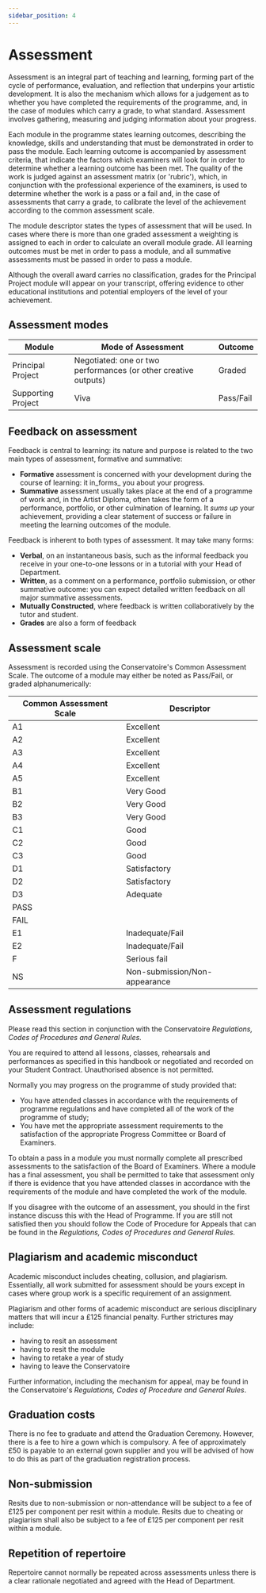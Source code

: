 ```yaml
---
sidebar_position: 4
---
```




# Assessment

Assessment is an integral part of teaching and learning, forming part of the cycle of performance, evaluation, and reflection that underpins your artistic development. It is also the mechanism which allows for a judgement as to whether you have completed the requirements of the programme, and, in the case of modules which carry a grade, to what standard. Assessment involves gathering, measuring and judging information about your progress.

Each module in the programme states learning outcomes, describing the knowledge, skills and understanding that must be demonstrated in order to pass the module. Each learning outcome is accompanied by assessment criteria, that indicate the factors which examiners will look for in order to determine whether a learning outcome has been met. The quality of the work is judged against an assessment matrix (or 'rubric'), which, in conjunction with the professional experience of the examiners, is used to determine whether the work is a pass or a fail and, in the case of assessments that carry a grade, to calibrate the level of the achievement according to the common assessment scale.

The module descriptor states the types of assessment that will be used. In cases where there is more than one graded assessment a weighting is assigned to each in order to calculate an overall module grade. All learning outcomes must be met in order to pass a module, and all summative assessments must be passed in order to pass a module.

Although the overall award carries no classification, grades for the Principal Project module will appear on your transcript, offering evidence to other educational institutions and potential employers of the level of your achievement.

## Assessment modes

| Module | Mode of Assessment | Outcome |
| --- | --- | --- |
| Principal Project | Negotiated: one or two performances (or other creative outputs) | Graded |
| Supporting Project | Viva | Pass/Fail |

## Feedback on assessment

Feedback is central to learning: its nature and purpose is related to the two main types of assessment, formative and summative:

- **Formative** assessment is concerned with your development during the course of learning: it in_forms_ you about your progress.
- **Summative** assessment usually takes place at the end of a programme of work and, in the Artist Diploma, often takes the form of a performance, portfolio, or other culmination of learning. It _sums up_ your achievement, providing a clear statement of success or failure in meeting the learning outcomes of the module.

Feedback is inherent to both types of assessment. It may take many forms:

- **Verbal**, on an instantaneous basis, such as the informal feedback you receive in your one-to-one lessons or in a tutorial with your Head of Department.
- **Written**, as a comment on a performance, portfolio submission, or other summative outcome: you can expect detailed written feedback on all major summative assessments.
- **Mutually Constructed**, where feedback is written collaboratively by the tutor and student.
- **Grades** are also a form of feedback

## Assessment scale

Assessment is recorded using the Conservatoire's Common Assessment Scale. The outcome of a module may either be noted as Pass/Fail, or graded alphanumerically:

| **Common Assessment Scale** | **Descriptor** |
| --- | --- |
| A1 | Excellent |
| A2 | Excellent |
| A3 | Excellent |
| A4 | Excellent |
| A5 | Excellent |
| B1 | Very Good |
| B2 | Very Good |
| B3 | Very Good |
| C1 | Good |
| C2 | Good |
| C3 | Good |
| D1 | Satisfactory |
| D2 | Satisfactory |
| D3 | Adequate |
| PASS |
| FAIL |
| E1 | Inadequate/Fail |
| E2 | Inadequate/Fail |
| F | Serious fail |
| NS | Non-submission/Non-appearance |

## Assessment regulations

Please read this section in conjunction with the Conservatoire _Regulations, Codes of Procedures and General Rules._

You are required to attend all lessons, classes, rehearsals and performances as specified in this handbook or negotiated and recorded on your Student Contract. Unauthorised absence is not permitted.

Normally you may progress on the programme of study provided that:

- You have attended classes in accordance with the requirements of programme regulations and have completed all of the work of the programme of study;
- You have met the appropriate assessment requirements to the satisfaction of the appropriate Progress Committee or Board of Examiners.

To obtain a pass in a module you must normally complete all prescribed assessments to the satisfaction of the Board of Examiners. Where a module has a final assessment, you shall be permitted to take that assessment only if there is evidence that you have attended classes in accordance with the requirements of the module and have completed the work of the module.

If you disagree with the outcome of an assessment, you should in the first instance discuss this with the Head of Programme. If you are still not satisfied then you should follow the Code of Procedure for Appeals that can be found in the _Regulations, Codes of Procedures and General Rules._

## Plagiarism and academic misconduct

Academic misconduct includes cheating, collusion, and plagiarism. Essentially, all work submitted for assessment should be yours except in cases where group work is a specific requirement of an assignment.

Plagiarism and other forms of academic misconduct are serious disciplinary matters that will incur a £125 financial penalty. Further strictures may include:

- having to resit an assessment
- having to resit the module
- having to retake a year of study
- having to leave the Conservatoire

Further information, including the mechanism for appeal, may be found in the Conservatoire's _Regulations, Codes of Procedure and General Rules_.


## Graduation costs

There is no fee to graduate and attend the Graduation Ceremony. However, there is a fee to hire a gown which is compulsory. A fee of approximately £50 is payable to an external gown supplier and you will be advised of how to do this as part of the graduation registration process.

## Non-submission

Resits due to non-submission or non-attendance will be subject to a fee of £125 per component per resit within a module. Resits due to cheating or plagiarism shall also be subject to a fee of £125 per component per resit within a module.

## Repetition of repertoire

Repertoire cannot normally be repeated across assessments unless there is a clear rationale negotiated and agreed with the Head of Department.